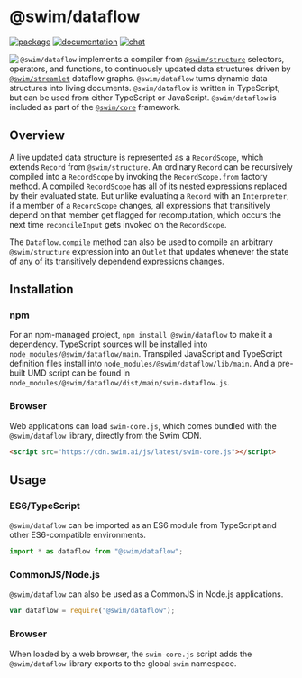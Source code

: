 # @swim/dataflow

[![package](https://img.shields.io/npm/v/@swim/structure.svg)](https://www.npmjs.com/package/@swim/dataflow)
[![documentation](https://img.shields.io/badge/doc-TypeDoc-blue.svg)](http://docs.swim.ai/js/latest/modules/_swim_dataflow.html)
[![chat](https://img.shields.io/badge/chat-Gitter-green.svg)](https://gitter.im/swimos/community)

<a href="https://developer.swim.ai"><img src="https://cdn.swim.ai/images/marlin-blue.svg" align="left"></a>

`@swim/dataflow` implements a compiler from
[`@swim/structure`](https://www.npmjs.com/package/@swim/structure) selectors,
operators, and functions, to continuously updated data structures driven by
[`@swim/streamlet`](https://www.npmjs.com/package/@swim/streamlet) dataflow
graphs.  `@swim/dataflow` turns dynamic data structures into living documents.
`@swim/dataflow` is written in TypeScript, but can be used from either
TypeScript or JavaScript. `@swim/dataflow` is included as part of the
[`@swim/core`](https://www.npmjs.com/package/@swim/core) framework.

## Overview

A live updated data structure is represented as a `RecordScope`, which extends
`Record` from `@swim/structure`.  An ordinary `Record` can be recursively
compiled into a `RecordScope` by invoking the `RecordScope.from` factory method.
A compiled `RecordScope` has all of its nested expressions replaced by their
evaluated state.  But unlike evaluating a `Record` with an `Interpreter`, if a
member of a `RecordScope` changes, all expressions that transitively depend on
that member get flagged for recomputation, which occurs the next time
`reconcileInput` gets invoked on the `RecordScope`.

The `Dataflow.compile` method can also be used to compile an arbitrary
`@swim/structure` expression into an `Outlet` that updates whenever the state
of any of its transitively dependend expressions changes.

## Installation

### npm

For an npm-managed project, `npm install @swim/dataflow` to
make it a dependency. TypeScript sources will be installed into
`node_modules/@swim/dataflow/main`. Transpiled JavaScript and TypeScript
definition files install into `node_modules/@swim/dataflow/lib/main`.
And a pre-built UMD script can be found in
`node_modules/@swim/dataflow/dist/main/swim-dataflow.js`.

### Browser

Web applications can load `swim-core.js`, which comes bundled with the
`@swim/dataflow` library, directly from the Swim CDN.

```html
<script src="https://cdn.swim.ai/js/latest/swim-core.js"></script>
```

## Usage

### ES6/TypeScript

`@swim/dataflow` can be imported as an ES6 module from TypeScript and other
ES6-compatible environments.

```typescript
import * as dataflow from "@swim/dataflow";
```

### CommonJS/Node.js

`@swim/dataflow` can also be used as a CommonJS in Node.js applications.

```javascript
var dataflow = require("@swim/dataflow");
```

### Browser

When loaded by a web browser, the `swim-core.js` script adds the
`@swim/dataflow` library exports to the global `swim` namespace.
